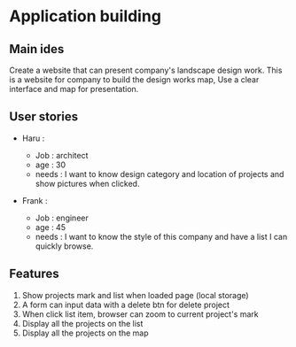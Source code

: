 # Application building

## Main ides

Create a website that can present company's landscape design work.
This is a website for company to build the design works map,
Use a clear interface and map for presentation.

## User stories

- Haru :

  - Job : architect
  - age : 30
  - needs : I want to know design category and location of projects and show pictures when clicked.

- Frank :
  - Job : engineer
  - age : 45
  - needs : I want to know the style of this company and have a list I can quickly browse.

## Features

1. Show projects mark and list when loaded page (local storage)
2. A form can input data with a delete btn for delete project
3. When click list item, browser can zoom to current project's mark
4. Display all the projects on the list
5. Display all the projects on the map
